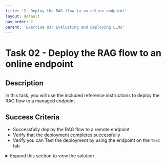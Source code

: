 ```yaml
---
title: '2. Deploy the RAG flow to an online endpoint'
layout: default
nav_order: 2
parent: 'Exercise 03: Evaluating and Deploying LLMs'
---
```


# Task 02 - Deploy the RAG flow to an online endpoint

## Description

In this task, you will use the included reference instructions to deploy the RAG flow to a managed endpoint

## Success Criteria

* Successfully deploy the RAG flow to a remote endpoint 
* Verify that the deployment completes successfully
* Verify you can Test the deployment by using the endpoint on the `Test` tab

<details markdown="block">

<summary>Expand this section to view the solution</summary>

### 1) Deploy the RAG flow to an online managed endpoint via SDK

In this task, you will deploy your application to a managed endpoint in Azure by building your flow Docker image, creating an online endpoint, and then creating a deployment in that endpoint. Finally, you will route all traffic to that deployment.

#### Step 1: Package your flow as a Docker image

First, you need to package your flow as a model. This process will create a Dockerfile for your flow.

1. Open a terminal in the root directory of your project.

2. Run the following command to build your flow and create a Docker image:

   ```bash
   pf flow build --source src --output dist --format docker
   ```

   This command packages your flow and outputs it in the `dist` directory in Docker format.

#### Step 2: Set the PYTHONPATH environment variable

To allow Python to find modules in the flow source directory, you need to set the `PYTHONPATH` environment variable.

1. In your terminal, run the following command:

   ```bash
   export PYTHONPATH=./src:$PYTHONPATH
   ```

> **Note:**
> Skipping this step will result in a `ModuleNotFoundError: No module named 'chat_request'`.

#### Step 3: Deploy your flow using the deployment script

Now you are ready to deploy your flow.

1. In the terminal, execute the following command:

   ```python
        python util/deploy_moe.py --endpoint-name rag-0000-endpoint --deployment-name rag-0000-deployment
   ```

  > **Important:**
  > The endpoint and deployment names must be unique within an Azure region. If you encounter an error indicating that the endpoint or deployment name already exists, try using different names. Note that this deployment process may take several minutes. 

  > **Note:**
  > If you receive the error "Key based authentication is not permitted on this storage account," enable the option **Allow storage account key access** in the **Configuration** section of your storage account in the Azure portal.

2. Once the deployment completes, you should see output similar to the following in your terminal:

   ![Deployment - Terminal](images/deployment01.png)

#### Step 5: Review the deployment in Azure Machine Learning Studio

After the deployment is complete, you can review the results in Azure Machine Learning Studio.

1. Navigate to [Azure Machine Learning Studio](https://ml.azure.com/) and select your workspace.

2. In the left navigation pane, select **Endpoints**, then select **Managed Online Endpoints**.

3. You should see your new endpoint listed. Click on your endpoint to view its details.

   ![Deployment - AI Studio](images/deployment02.png)

#### Step 6: Test the deployed flow

1. In your endpoint's details page, select the **Test** tab.

2. Here, you can input test data to send to your deployed flow and see the responses.

#### Step 7: Consume the deployed flow

1. Select the **Consume** tab to see code samples that can be used to consume the deployed model in your application.

2. On this page, you can find the endpoint URL and the API key needed to call your endpoint.

3. You can use the REST endpoint directly or get started with one of the samples provided.

**Congratulations!** You have successfully deployed your flow to a managed endpoint. You can now integrate this endpoint into your applications or services, allowing you to leverage the power of your RAG (Retrieval-Augmented Generation) flow in a scalable and reliable manner.

</details>
